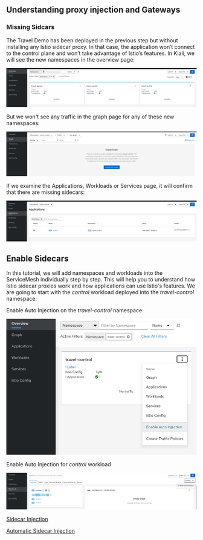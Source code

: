## Understanding proxy injection and Gateways
### Missing Sidcars
The Travel Demo has been deployed in the previous step but without installing any Istio sidecar proxy.
In that case, the application won’t connect to the control plane and won’t take advantage of Istio’s features.
In Kiali, we will see the new namespaces in the overview page:

![Overview](./images/03-01-overview.png)

But we won't see any traffic in the graph page for any of these new namespaces:

![Empty Graph](./images/03-01-empty-graph.png)

If we examine the Applications, Workloads or Services page, it will confirm that there are missing sidecars:

![Missing Sidecar](./images/03-01-missing-sidecar.png)

## Enable Sidecars

In this tutorial, we will add namespaces and workloads into the ServiceMesh individually step by step.
This will help you to understand how Istio sidecar proxies work and how applications can use Istio's features.
We are going to start with the *control* workload deployed into the *travel-control* namespace:

Enable Auto Injection on the *travel-control* namespace

![Enable Auto Injection per Namespace](./images/03-02-travel-control-namespace.png)

Enable Auto Injection for *control* workload

![Enable Auto Injection per Workkload](./images/03-02-control-workload.png)

[Sidecar Injection](https://istio.io/latest/docs/setup/additional-setup/sidecar-injection/)

[Automatic Sidecar Injection](https://istio.io/latest/docs/setup/additional-setup/sidecar-injection/#automatic-sidecar-injection)
